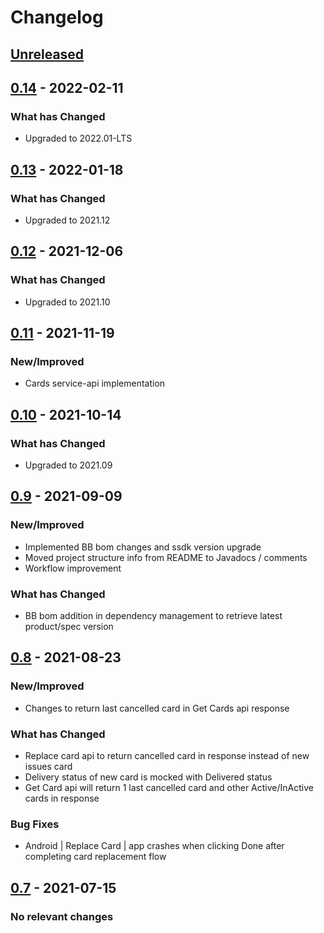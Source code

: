 # Changelog

## [Unreleased]

## [0.14] - 2022-02-11

### What has Changed

-   Upgraded to 2022.01-LTS

## [0.13] - 2022-01-18

### What has Changed

-   Upgraded to 2021.12

## [0.12] - 2021-12-06

### What has Changed

-   Upgraded to 2021.10

## [0.11] - 2021-11-19

### New/Improved

-   Cards service-api implementation

## [0.10] - 2021-10-14

### What has Changed

-   Upgraded to 2021.09

## [0.9] - 2021-09-09

### New/Improved

-   Implemented BB bom changes and ssdk version upgrade
-   Moved project structure info from README to Javadocs / comments
-   Workflow improvement

### What has Changed

-   BB bom addition in dependency management to retrieve latest product/spec version

[Unreleased]: https://github.com/baas-devops-reference/cards-presentation-service/compare/0.14...HEAD

[0.14]: https://github.com/baas-devops-reference/cards-presentation-service/compare/0.13...0.14

[0.13]: https://github.com/baas-devops-reference/cards-presentation-service/compare/0.12...0.13

[0.12]: https://github.com/baas-devops-reference/cards-presentation-service/compare/0.11...0.12

[0.11]: https://github.com/baas-devops-reference/cards-presentation-service/compare/0.10...0.11

[0.10]: https://github.com/baas-devops-reference/cards-presentation-service/compare/0.9...0.10

[0.9]: https://github.com/baas-devops-reference/cards-presentation-service/compare/5154031768bc4e9b0337569b0079a4265f81480e...0.9

## [0.8] - 2021-08-23

### New/Improved

-   Changes to return last cancelled card in Get Cards api response

### What has Changed

-   Replace card api to return cancelled card in response instead of new issues card 
-   Delivery status of new card is mocked with Delivered status
-   Get Card api will return 1 last cancelled card and other Active/InActive cards in response

### Bug Fixes

-   Android | Replace Card | app crashes when clicking Done after completing card replacement flow

[Unreleased]: https://github.com/baas-devops-reference/cards-presentation-service/compare/0.8...HEAD

[0.8]: https://github.com/baas-devops-reference/cards-presentation-service/compare/29ceaaeebac907ccedf70b5d6fbd2f25d221a4ba...0.8

## [0.7] - 2021-07-15

### No relevant changes

[Unreleased]: https://github.com/baas-devops-reference/cards-presentation-service/compare/0.7...HEAD

[0.7]: https://github.com/baas-devops-reference/cards-presentation-service/compare/4789badcc3c2d5f32bcdf0d3a3f9ed4e00ab8f55...0.7
